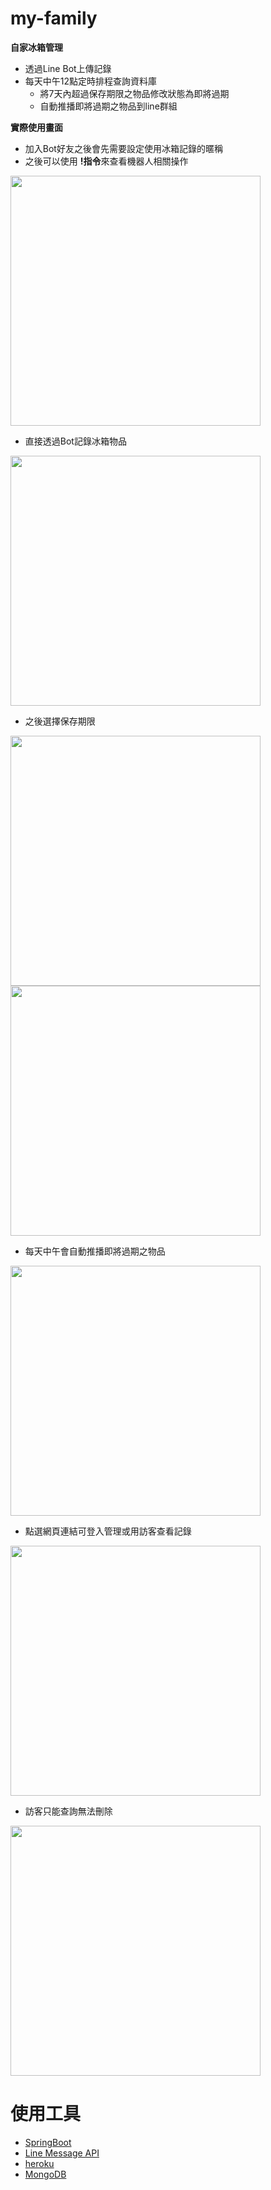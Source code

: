 # my-family
**自家冰箱管理**
* 透過Line Bot上傳記錄
* 每天中午12點定時排程查詢資料庫
  * 將7天內超過保存期限之物品修改狀態為即將過期
  * 自動推播即將過期之物品到line群組
  
**實際使用畫面**
* 加入Bot好友之後會先需要設定使用冰箱記錄的暱稱
* 之後可以使用 **!指令**來查看機器人相關操作
 
<img src="https://i.imgur.com/Vs26ZYv.jpg" width="400px">
   
    
* 直接透過Bot記錄冰箱物品
   
<img src="https://i.imgur.com/Y1iYkXz.jpg" width="400px">
    
       
* 之後選擇保存期限
       
<img src="https://i.imgur.com/0MAk1ry.jpg" width="400px">
<img src="https://i.imgur.com/mCI9tua.jpg" width="400px">
    
      
* 每天中午會自動推播即將過期之物品
  
<img src="https://i.imgur.com/kBnNjqc.jpg" width="400px">

  
* 點選網頁連結可登入管理或用訪客查看記錄
  
<img src="https://i.imgur.com/4gVS9SZ.jpg" width="400px">

  
* 訪客只能查詢無法刪除
  
<img src="https://i.imgur.com/is5GAL1.jpg" width="400px">


# 使用工具
* [SpringBoot](https://spring.io/projects/spring-boot)
* [Line Message API](https://developers.line.biz/en/docs/messaging-api/overview/)
* [heroku](https://dashboard.heroku.com/)
* [MongoDB](https://www.mongodb.com/)

